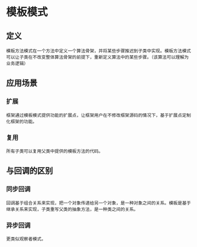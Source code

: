 # 模板模式

## 定义

    模板方法模式在一个方法中定义一个算法骨架，并将某些步骤推迟到子类中实现。模板方法模式可以让子类在不改变整体算法骨架的前提下，重新定义算法中的某些步骤。（该算法可以理解为业务逻辑）

## 应用场景

### 扩展

    框架通过模板模式提供功能的扩展点，让框架用户在不修改框架源码的情况下，基于扩展点定制化框架的功能。

### 复用

    所有子类可以复用父类中提供的模板方法的代码。


## 与回调的区别

### 同步回调

    回调基于组合关系来实现，把一个对象传递给另一个对象，是一种对象之间的关系。模板是基于继承关系来实现，子类重写父类的抽象方法，是一种类之间的关系。

### 异步回调

    更类似观察者模式。